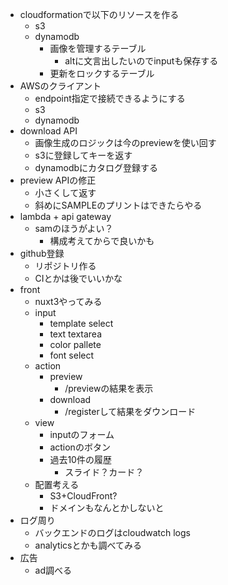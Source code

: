 - cloudformationで以下のリソースを作る
  - s3
  - dynamodb
    - 画像を管理するテーブル
      - altに文言出したいのでinputも保存する
    - 更新をロックするテーブル
- AWSのクライアント
  - endpoint指定で接続できるようにする
  - s3
  - dynamodb
- download API
  - 画像生成のロジックは今のpreviewを使い回す
  - s3に登録してキーを返す
  - dynamodbにカタログ登録する
- preview APIの修正
  - 小さくして返す
  - 斜めにSAMPLEのプリントはできたらやる
- lambda + api gateway
  - samのほうがよい？
    - 構成考えてからで良いかも
- github登録
  - リポジトリ作る
  - CIとかは後でいいかな
- front
  - nuxt3やってみる
  - input
    - template select
    - text textarea
    - color pallete
    - font select
  - action
    - preview
      - /previewの結果を表示
    - download
      - /registerして結果をダウンロード
  - view
    - inputのフォーム
    - actionのボタン
    - 過去10件の履歴
      - スライド？カード？
  - 配置考える
    - S3+CloudFront?
    - ドメインもなんとかしないと
- ログ周り
  - バックエンドのログはcloudwatch logs
  - analyticsとかも調べてみる
- 広告
  - ad調べる